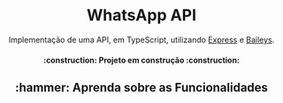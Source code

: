 <h1 align="center">WhatsApp API</h1>
<p align="center">Implementação de uma API, em TypeScript, utilizando <a href="https://expressjs.com/pt-br/">Express</a> e <a href="https://github.com/WhiskeySockets/Baileys">Baileys</a>. </p>
<h4 align="center">:construction:  Projeto em construção  :construction:</h4>

<h2 align="center">:hammer: Aprenda sobre as Funcionalidades
